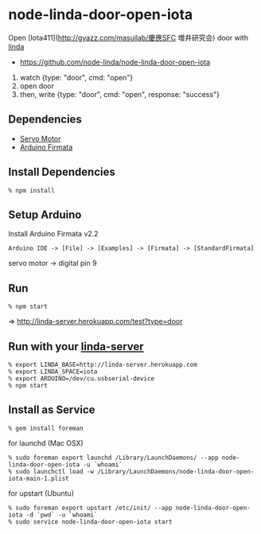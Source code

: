 # node-linda-door-open-iota

Open [Iota411](http://gyazz.com/masuilab/慶應SFC 増井研究会) door with [linda](https://github.com/node-linda/linda)

* https://github.com/node-linda/node-linda-door-open-iota

1. watch {type: "door", cmd: "open"}
2. open door
3. then, write {type: "door", cmd: "open", response: "success"}


## Dependencies

* [Servo Motor](http://akizukidenshi.com/catalog/g/gM-01794/)
* [Arduino Firmata](https://github.com/shokai/arduino_firmata)


## Install Dependencies

    % npm install


## Setup Arduino

Install Arduino Firmata v2.2

    Arduino IDE -> [File] -> [Examples] -> [Firmata] -> [StandardFirmata]

servo motor -> digital pin 9


## Run

    % npm start

=> http://linda-server.herokuapp.com/test?type=door


## Run with your [linda-server](https://github.com/node-linda/linda)

    % export LINDA_BASE=http://linda-server.herokuapp.com
    % export LINDA_SPACE=iota
    % export ARDUINO=/dev/cu.usbserial-device
    % npm start


## Install as Service

    % gem install foreman

for launchd (Mac OSX)

    % sudo foreman export launchd /Library/LaunchDaemons/ --app node-linda-door-open-iota -u `whoami`
    % sudo launchctl load -w /Library/LaunchDaemons/node-linda-door-open-iota-main-1.plist


for upstart (Ubuntu)

    % sudo foreman export upstart /etc/init/ --app node-linda-door-open-iota -d `pwd` -u `whoami`
    % sudo service node-linda-door-open-iota start
